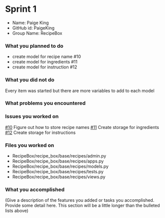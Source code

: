 # Sprint 1

 - Name: Paige King
 - GitHub id: PaigeKing
 - Group Name: RecipeBox

### What you planned to do

 - create model for recipe name #10
 - create model for ingredients #11
 - create model for instruction #12

### What you did not do

Every item was started but there are more variables to add to each model

### What problems you encountered



### Issues you worked on

[#10](https://github.com/utk-cs340-fall22/RecipeBox/issues/10) Figure out how to store recipe names
[#11](https://github.com/utk-cs340-fall22/RecipeBox/issues/11) Create storage for ingredients
[#12](https://github.com/utk-cs340-fall22/RecipeBox/issues/12) Create storage for instructions

### Files you worked on

 - RecipeBox/recipe_box/base/recipes/admin.py
 - RecipeBox/recipe_box/base/recipes/apps.py
 - RecipeBox/recipe_box/base/recipes/models.py
 - RecipeBox/recipe_box/base/recipes/tests.py
 - RecipeBox/recipe_box/base/recipes/views.py

### What you accomplished
(Give a description of the features you added or tasks you accomplished. Provide some detail here. This section will be a little longer than the bulleted lists above) 
